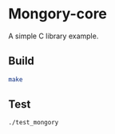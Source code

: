 # Mongory-core

A simple C library example.

## Build

```sh
make
```

## Test

```sh
./test_mongory
```
